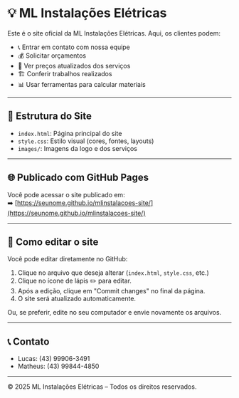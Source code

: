 
# 💡 ML Instalações Elétricas

Este é o site oficial da ML Instalações Elétricas. Aqui, os clientes podem:

- 📞 Entrar em contato com nossa equipe
- 💰 Solicitar orçamentos
- 🧰 Ver preços atualizados dos serviços
- 🏗️ Conferir trabalhos realizados
- 📊 Usar ferramentas para calcular materiais

---

## 📂 Estrutura do Site

- `index.html`: Página principal do site
- `style.css`: Estilo visual (cores, fontes, layouts)
- `images/`: Imagens da logo e dos serviços

---

## 🌐 Publicado com GitHub Pages

Você pode acessar o site publicado em:  
➡️ [https://seunome.github.io/mlinstalacoes-site/](https://seunome.github.io/mlinstalacoes-site/)

---

## 🔧 Como editar o site

Você pode editar diretamente no GitHub:

1. Clique no arquivo que deseja alterar (`index.html`, `style.css`, etc.)
2. Clique no ícone de lápis ✏️ para editar.
3. Após a edição, clique em "Commit changes" no final da página.
4. O site será atualizado automaticamente.

Ou, se preferir, edite no seu computador e envie novamente os arquivos.

---

## 📞 Contato

- Lucas: (43) 99906-3491  
- Matheus: (43) 99844-4850

---

© 2025 ML Instalações Elétricas – Todos os direitos reservados.
